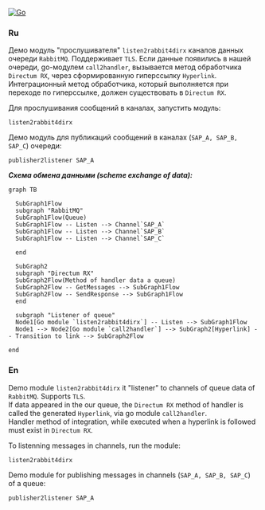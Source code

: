 [![Go](https://github.com/blablatov/listen2rabbit4dirx/actions/workflows/listen2rabbit4dirx-action.yml/badge.svg)](https://github.com/blablatov/listen2rabbit4dirx/actions/workflows/listen2rabbit4dirx-action.yml)
### Ru

Демо модуль "прослушивателя" `listen2rabbit4dirx` каналов данных очереди `RabbitMQ`. Поддерживает `TLS`.
Если данные появились в нашей очереди, go-модулем `call2handler`, вызывается метод обработчика `Directum RX`, через сформированную гиперссылку `Hyperlink`.    
Интеграционный метод обработчика, который выполняется при переходе по гиперссылке, должен существовать в `Directum RX`.  

Для прослушивания сообщений в каналах, запустить модуль:    
 
	listen2rabbit4dirx  

Демо модуль для публикаций сообщений в каналах (`SAP_A, SAP_B, SAP_C`) очереди:    
 
	publisher2listener SAP_A


***Схема обмена данными (scheme exchange of data):***
			
```mermaid
graph TB

  SubGraph1Flow
  subgraph "RabbitMQ"
  SubGraph1Flow(Queue)
  SubGraph1Flow -- Listen --> Channel`SAP_A`
  SubGraph1Flow -- Listen --> Channel`SAP_B`
  SubGraph1Flow -- Listen --> Channel`SAP_C`

  end
 
  SubGraph2
  subgraph "Directum RX"
  SubGraph2Flow(Method of handler data a queue)
  SubGraph2Flow -- GetMessages --> SubGraph1Flow
  SubGraph2Flow -- SendResponse --> SubGraph1Flow
  end

  subgraph "Listener of queue"
  Node1[Go module `listen2rabbit4dirx`] -- Listen --> SubGraph1Flow
  Node1 --> Node2[Go module `call2handler`] --> SubGraph2[Hyperlink] -- Transition to link --> SubGraph2Flow  

end
```  

### En

Demo module `listen2rabbit4dirx` it "listener" to channels of queue data  of `RabbitMQ`. Supports `TLS`.     
If data appeared in the our queue, the `Directum RX` method of handler is called the generated `Hyperlink`, via go module `call2handler`.   
Handler method of integration, while executed when a hyperlink is followed must exist in `Directum RX`.       

To listenning messages in channels, run the module:  
 
	listen2rabbit4dirx

Demo module for publishing messages in channels (`SAP_A, SAP_B, SAP_C`) of a queue: 
 
	publisher2listener SAP_A
